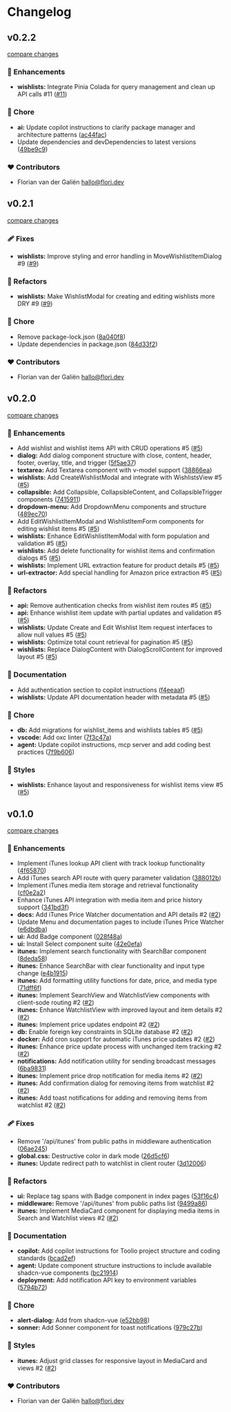 # Changelog

## v0.2.2

[compare changes](https://github.com/florivdg/toolio/compare/v0.2.1...v0.2.2)

### 🚀 Enhancements

- **wishlists:** Integrate Pinia Colada for query management and clean up API calls #11 ([#11](https://github.com/florivdg/toolio/issues/11))

### 🏡 Chore

- **ai:** Update copilot instructions to clarify package manager and architecture patterns ([ac44fac](https://github.com/florivdg/toolio/commit/ac44fac))
- Update dependencies and devDependencies to latest versions ([49be9c9](https://github.com/florivdg/toolio/commit/49be9c9))

### ❤️ Contributors

- Florian van der Galiën <hallo@flori.dev>

## v0.2.1

[compare changes](https://github.com/florivdg/toolio/compare/v0.2.0...v0.2.1)

### 🩹 Fixes

- **wishlists:** Improve styling and error handling in MoveWishlistItemDialog #9 ([#9](https://github.com/florivdg/toolio/issues/9))

### 💅 Refactors

- **wishlists:** Make WishlistModal for creating and editing wishlists more DRY #9 ([#9](https://github.com/florivdg/toolio/issues/9))

### 🏡 Chore

- Remove package-lock.json ([8a040f8](https://github.com/florivdg/toolio/commit/8a040f8))
- Update dependencies in package.json ([84d33f2](https://github.com/florivdg/toolio/commit/84d33f2))

### ❤️ Contributors

- Florian van der Galiën <hallo@flori.dev>

## v0.2.0

[compare changes](https://github.com/florivdg/toolio/compare/v0.1.0...v0.2.0)

### 🚀 Enhancements

- Add wishlist and wishlist items API with CRUD operations #5 ([#5](https://github.com/florivdg/toolio/issues/5))
- **dialog:** Add dialog component structure with close, content, header, footer, overlay, title, and trigger ([5f5ae37](https://github.com/florivdg/toolio/commit/5f5ae37))
- **textarea:** Add Textarea component with v-model support ([38866ea](https://github.com/florivdg/toolio/commit/38866ea))
- **wishlists:** Add CreateWishlistModal and integrate with WishlistsView #5 ([#5](https://github.com/florivdg/toolio/issues/5))
- **collapsible:** Add Collapsible, CollapsibleContent, and CollapsibleTrigger components ([7415911](https://github.com/florivdg/toolio/commit/7415911))
- **dropdown-menu:** Add DropdownMenu components and structure ([489ec70](https://github.com/florivdg/toolio/commit/489ec70))
- Add EditWishlistItemModal and WishlistItemForm components for editing wishlist items #5 ([#5](https://github.com/florivdg/toolio/issues/5))
- **wishlists:** Enhance EditWishlistItemModal with form population and validation #5 ([#5](https://github.com/florivdg/toolio/issues/5))
- **wishlists:** Add delete functionality for wishlist items and confirmation dialogs #5 ([#5](https://github.com/florivdg/toolio/issues/5))
- **wishlists:** Implement URL extraction feature for product details #5 ([#5](https://github.com/florivdg/toolio/issues/5))
- **url-extractor:** Add special handling for Amazon price extraction #5 ([#5](https://github.com/florivdg/toolio/issues/5))

### 💅 Refactors

- **api:** Remove authentication checks from wishlist item routes #5 ([#5](https://github.com/florivdg/toolio/issues/5))
- **api:** Enhance wishlist item update with partial updates and validation #5 ([#5](https://github.com/florivdg/toolio/issues/5))
- **wishlists:** Update Create and Edit Wishlist Item request interfaces to allow null values #5 ([#5](https://github.com/florivdg/toolio/issues/5))
- **wishlists:** Optimize total count retrieval for pagination #5 ([#5](https://github.com/florivdg/toolio/issues/5))
- **wishlists:** Replace DialogContent with DialogScrollContent for improved layout #5 ([#5](https://github.com/florivdg/toolio/issues/5))

### 📖 Documentation

- Add authentication section to copilot instructions ([f4eeaaf](https://github.com/florivdg/toolio/commit/f4eeaaf))
- **wishlists:** Update API documentation header with metadata #5 ([#5](https://github.com/florivdg/toolio/issues/5))

### 🏡 Chore

- **db:** Add migrations for wishlist_items and wishlists tables #5 ([#5](https://github.com/florivdg/toolio/issues/5))
- **vscode:** Add oxc linter ([7f3c47a](https://github.com/florivdg/toolio/commit/7f3c47a))
- **agent:** Update copilot instructions, mcp server and add coding best practices ([7f9b606](https://github.com/florivdg/toolio/commit/7f9b606))

### 🎨 Styles

- **wishlists:** Enhance layout and responsiveness for wishlist items view #5 ([#5](https://github.com/florivdg/toolio/issues/5))

## v0.1.0

[compare changes](https://github.com/florivdg/toolio/compare/v0.0.2...v0.1.0)

### 🚀 Enhancements

- Implement iTunes lookup API client with track lookup functionality ([4f65870](https://github.com/florivdg/toolio/commit/4f65870))
- Add iTunes search API route with query parameter validation ([388012b](https://github.com/florivdg/toolio/commit/388012b))
- Implement iTunes media item storage and retrieval functionality ([cf0e2a2](https://github.com/florivdg/toolio/commit/cf0e2a2))
- Enhance iTunes API integration with media item and price history support ([341bd3f](https://github.com/florivdg/toolio/commit/341bd3f))
- **docs:** Add iTunes Price Watcher documentation and API details #2 ([#2](https://github.com/florivdg/toolio/issues/2))
- Update Menu and documentation pages to include iTunes Price Watcher ([e6dbdba](https://github.com/florivdg/toolio/commit/e6dbdba))
- **ui:** Add Badge component ([028f48a](https://github.com/florivdg/toolio/commit/028f48a))
- **ui:** Install Select component suite ([42e0efa](https://github.com/florivdg/toolio/commit/42e0efa))
- **itunes:** Implement search functionality with SearchBar component ([8deda58](https://github.com/florivdg/toolio/commit/8deda58))
- **itunes:** Enhance SearchBar with clear functionality and input type change ([e4b1915](https://github.com/florivdg/toolio/commit/e4b1915))
- **itunes:** Add formatting utility functions for date, price, and media type ([71dff6f](https://github.com/florivdg/toolio/commit/71dff6f))
- **itunes:** Implement SearchView and WatchlistView components with client-sode routing #2 ([#2](https://github.com/florivdg/toolio/issues/2))
- **itunes:** Enhance WatchlistView with improved layout and item details #2 ([#2](https://github.com/florivdg/toolio/issues/2))
- **itunes:** Implement price updates endpoint #2 ([#2](https://github.com/florivdg/toolio/issues/2))
- **db:** Enable foreign key constraints in SQLite database #2 ([#2](https://github.com/florivdg/toolio/issues/2))
- **docker:** Add cron support for automatic iTunes price updates #2 ([#2](https://github.com/florivdg/toolio/issues/2))
- **itunes:** Enhance price update process with unchanged item tracking #2 ([#2](https://github.com/florivdg/toolio/issues/2))
- **notifications:** Add notification utility for sending broadcast messages ([6ba9831](https://github.com/florivdg/toolio/commit/6ba9831))
- **itunes:** Implement price drop notification for media items #2 ([#2](https://github.com/florivdg/toolio/issues/2))
- **itunes:** Add confirmation dialog for removing items from watchlist #2 ([#2](https://github.com/florivdg/toolio/issues/2))
- **itunes:** Add toast notifications for adding and removing items from watchlist #2 ([#2](https://github.com/florivdg/toolio/issues/2))

### 🩹 Fixes

- Remove '/api/itunes' from public paths in middleware authentication ([06ae245](https://github.com/florivdg/toolio/commit/06ae245))
- **global.css:** Destructive color in dark mode ([26d5cf6](https://github.com/florivdg/toolio/commit/26d5cf6))
- **itunes:** Update redirect path to watchlist in client router ([3d12006](https://github.com/florivdg/toolio/commit/3d12006))

### 💅 Refactors

- **ui:** Replace tag spans with Badge component in index pages ([53f16c4](https://github.com/florivdg/toolio/commit/53f16c4))
- **middleware:** Remove '/api/itunes' from public paths list ([9499a86](https://github.com/florivdg/toolio/commit/9499a86))
- **itunes:** Implement MediaCard component for displaying media items in Search and Watchlist views #2 ([#2](https://github.com/florivdg/toolio/issues/2))

### 📖 Documentation

- **copilot:** Add copilot instructions for Toolio project structure and coding standards ([bcad2ef](https://github.com/florivdg/toolio/commit/bcad2ef))
- **agent:** Update component structure instructions to include available shadcn-vue components ([bc21914](https://github.com/florivdg/toolio/commit/bc21914))
- **deployment:** Add notification API key to environment variables ([5794b72](https://github.com/florivdg/toolio/commit/5794b72))

### 🏡 Chore

- **alert-dialog:** Add from shadcn-vue ([e52bb98](https://github.com/florivdg/toolio/commit/e52bb98))
- **sonner:** Add Sonner component for toast notifications ([979c27b](https://github.com/florivdg/toolio/commit/979c27b))

### 🎨 Styles

- **itunes:** Adjust grid classes for responsive layout in MediaCard and views #2 ([#2](https://github.com/florivdg/toolio/issues/2))

### ❤️ Contributors

- Florian van der Galiën <hallo@flori.dev>
